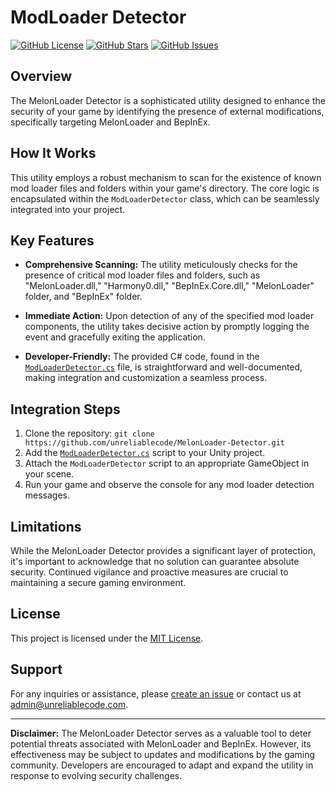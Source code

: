 # ModLoader Detector

[![GitHub License](https://img.shields.io/github/license/unreliablecode/MelonLoader-Detector)](LICENSE)
[![GitHub Stars](https://img.shields.io/github/stars/unreliablecode/MelonLoader-Detector)](https://github.com/unreliablecode/MelonLoader-Detector/stargazers)
[![GitHub Issues](https://img.shields.io/github/issues/unreliablecode/MelonLoader-Detector)](https://github.com/unreliablecode/MelonLoader-Detector/issues)

## Overview

The MelonLoader Detector is a sophisticated utility designed to enhance the security of your game by identifying the presence of external modifications, specifically targeting MelonLoader and BepInEx.

## How It Works

This utility employs a robust mechanism to scan for the existence of known mod loader files and folders within your game's directory. The core logic is encapsulated within the `ModLoaderDetector` class, which can be seamlessly integrated into your project.

## Key Features

- **Comprehensive Scanning:** The utility meticulously checks for the presence of critical mod loader files and folders, such as "MelonLoader.dll," "Harmony0.dll," "BepInEx.Core.dll," "MelonLoader" folder, and "BepInEx" folder.

- **Immediate Action:** Upon detection of any of the specified mod loader components, the utility takes decisive action by promptly logging the event and gracefully exiting the application.

- **Developer-Friendly:** The provided C# code, found in the [`ModLoaderDetector.cs`](ModLoaderDetector.cs) file, is straightforward and well-documented, making integration and customization a seamless process.

## Integration Steps

1. Clone the repository: `git clone https://github.com/unreliablecode/MelonLoader-Detector.git`
2. Add the [`ModLoaderDetector.cs`](ModLoaderDetector.cs) script to your Unity project.
3. Attach the `ModLoaderDetector` script to an appropriate GameObject in your scene.
4. Run your game and observe the console for any mod loader detection messages.

## Limitations

While the MelonLoader Detector provides a significant layer of protection, it's important to acknowledge that no solution can guarantee absolute security. Continued vigilance and proactive measures are crucial to maintaining a secure gaming environment.

## License

This project is licensed under the [MIT License](LICENSE).

## Support

For any inquiries or assistance, please [create an issue](https://github.com/unreliablecode/MelonLoader-Detector/issues) or contact us at [admin@unreliablecode.com](mailto:admin@unreliablecode.com).

---

**Disclaimer:** The MelonLoader Detector serves as a valuable tool to deter potential threats associated with MelonLoader and BepInEx. However, its effectiveness may be subject to updates and modifications by the gaming community. Developers are encouraged to adapt and expand the utility in response to evolving security challenges.
